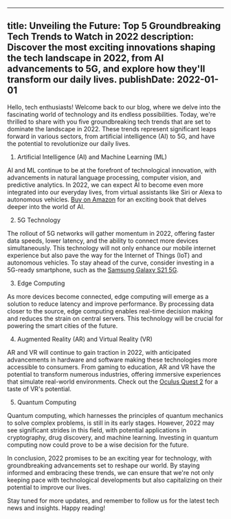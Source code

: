  ---
title: Unveiling the Future: Top 5 Groundbreaking Tech Trends to Watch in 2022
description: Discover the most exciting innovations shaping the tech landscape in 2022, from AI advancements to 5G, and explore how they'll transform our daily lives.
publishDate: 2022-01-01
---

Hello, tech enthusiasts! Welcome back to our blog, where we delve into the fascinating world of technology and its endless possibilities. Today, we're thrilled to share with you five groundbreaking tech trends that are set to dominate the landscape in 2022. These trends represent significant leaps forward in various sectors, from artificial intelligence (AI) to 5G, and have the potential to revolutionize our daily lives.

1. Artificial Intelligence (AI) and Machine Learning (ML)

AI and ML continue to be at the forefront of technological innovation, with advancements in natural language processing, computer vision, and predictive analytics. In 2022, we can expect AI to become even more integrated into our everyday lives, from virtual assistants like Siri or Alexa to autonomous vehicles. [Buy on Amazon](https://amzn.to/3rTbSgU) for an exciting book that delves deeper into the world of AI.

2. 5G Technology

The rollout of 5G networks will gather momentum in 2022, offering faster data speeds, lower latency, and the ability to connect more devices simultaneously. This technology will not only enhance our mobile internet experience but also pave the way for the Internet of Things (IoT) and autonomous vehicles. To stay ahead of the curve, consider investing in a 5G-ready smartphone, such as the [Samsung Galaxy S21 5G](https://amzn.to/3q3BXBH).

3. Edge Computing

As more devices become connected, edge computing will emerge as a solution to reduce latency and improve performance. By processing data closer to the source, edge computing enables real-time decision making and reduces the strain on central servers. This technology will be crucial for powering the smart cities of the future.

4. Augmented Reality (AR) and Virtual Reality (VR)

AR and VR will continue to gain traction in 2022, with anticipated advancements in hardware and software making these technologies more accessible to consumers. From gaming to education, AR and VR have the potential to transform numerous industries, offering immersive experiences that simulate real-world environments. Check out the [Oculus Quest 2](https://amzn.to/3q3BXBH) for a taste of VR's potential.

5. Quantum Computing

Quantum computing, which harnesses the principles of quantum mechanics to solve complex problems, is still in its early stages. However, 2022 may see significant strides in this field, with potential applications in cryptography, drug discovery, and machine learning. Investing in quantum computing now could prove to be a wise decision for the future.

In conclusion, 2022 promises to be an exciting year for technology, with groundbreaking advancements set to reshape our world. By staying informed and embracing these trends, we can ensure that we're not only keeping pace with technological developments but also capitalizing on their potential to improve our lives.

Stay tuned for more updates, and remember to follow us for the latest tech news and insights. Happy reading!